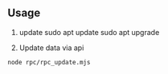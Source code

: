 ## Usage

1. update
sudo apt update 
sudo apt upgrade

2. Update data via api
```
node rpc/rpc_update.mjs
```
